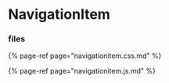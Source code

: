 # NavigationItem

### files

{% page-ref page="navigationitem.css.md" %}

{% page-ref page="navigationitem.js.md" %}




